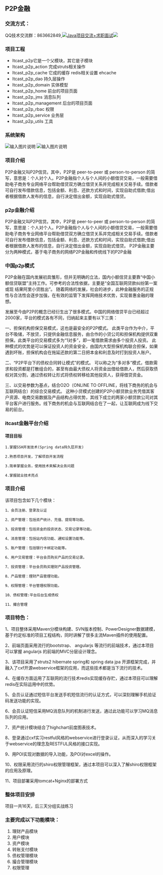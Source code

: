 ## P2P金融

### 交流方式：

QQ技术交流群：863662849<a target="_blank" href="https://qm.qq.com/cgi-bin/qm/qr?k=9yLlyD1dRBL97xmBKw43zRt0-6xg8ohb&jump_from=webapi">
<img border="0" src="//pub.idqqimg.com/wpa/images/group.png" alt="Java项目交流+求职面试" title="Java项目交流+求职面试"></a><a target="_blank" href="http://mail.qq.com/cgi-bin/qm_share?t=qm_mailme&email=f0hLSE9OTkdHTT8ODlEcEBI" style="text-decoration:none;"><img src="http://rescdn.qqmail.com/zh_CN/htmledition/images/function/qm_open/ico_mailme_02.png"/></a>

### 项目工程
- Itcast_p2p它是一个父模块，其它是子模块
- Itcast_p2p_action  完成struts相关操作
- Itcast_p2p_cache 它成的缓存  redis相关设置  ehcache
- Itcast_p2p_dao  持久层操作
- Itcast_p2p_domain  实体模型
- Itcast_p2p_home  前台的项目页面
- Itcast_p2p_jms  消息队列
- Itcast_p2p_management 后台的项目页面
- Itcast_p2p_rbac 权限
- Itcast_p2p_service 业务层
- Itcast_p2p_utils 工具

### 系统架构

![输入图片说明](https://images.gitee.com/uploads/images/2020/0710/163437_f8043ea5_800553.png "屏幕截图.png")
![输入图片说明](https://images.gitee.com/uploads/images/2020/0710/163449_d656be72_800553.png "屏幕截图.png")

### 项目介绍
P2P金融又叫P2P信贷。其中，P2P是 peer-to-peer 或 person-to-person 的简写，意思是：个人对个人。P2P金融指个人与个人间的小额借贷交易，一般需要借助电子商务专业网络平台帮助借贷双方确立借贷关系并完成相关交易手续。借款者可自行发布借款信息，包括金额、利息、还款方式和时间，实现自助式借款;借出者根据借款人发布的信息，自行决定借出金额，实现自助式借贷。

### p2p金融介绍
P2P金融又叫P2P信贷。其中，P2P是 peer-to-peer 或 person-to-person 的简写，意思是：个人对个人。P2P金融指个人与个人间的小额借贷交易，一般需要借助电子商务专业网络平台帮助借贷双方确立借贷关系并完成相关交易手续。借款者可自行发布借款信息，包括金额、利息、还款方式和时间，实现自助式借款;借出者根据借款人发布的信息，自行决定借出金额，实现自助式借贷。
P2P金融主要分为两种模式，基于电子商务的网络P2P金融和传统线下的P2P金融

### 中国p2p模式
P2P金融在国内发展初具雏形，但并无明确的立法，国内小额信贷主要靠“中国小额信贷联盟”主持工作。可参考的合法性依据，主要是“全国互联网贷款纠纷第一案或现 结果阿里小贷胜出”。 随着网络的发展，社会的进步，此种金融服务的正规性与合法性会逐步加强，在有效的监管下发挥网络技术优势，实现普惠金融的理想。

发展至今由P2P的概念已经衍生出了很多模式。中国的网络借贷平台已经超过2000家，平台的模式各有不同，归纳起来主要有以下三类：

一、担保机构担保交易模式，这也是最安全的P2P模式。
此类平台作为中介，平台不吸储，不放贷，只提供金融信息服务，由合作的小贷公司和担保机构提供双重担保。此类平台的交易模式多为“1对多”，即一笔借款需求由多个投资人投资。
此种模式的优势是可以保证投资人的资金安全，由国内大型担保机构联合担保，如果遇到坏账，担保机构会在拖延还款的第二日把本金和利息及时打到投资人账户。

二、“P2P平台下的债权合同转让模式”的模式。
可以称之为“多对多”模式，借款需求和投资都是打散组合的，甚至有由最大债权人将资金出借给借款人，然后获取债权对其分割，通过债权转让形式将债权转移给其他投资人，获得借贷资金。

三、以交易参数为基点，结合O2O（ONLINE TO OFFLINE，将线下商务的机会与互联网结合）的综合交易模式。
这种小贷模式创建的P2P小额贷款业务凭借其客户资源、电商交易数据及产品结构占得优势，其线下成立的两家小额贷款公司对其平台客户进行服务。线下商务的机会与互联网结合在了一起，让互联网成为线下交易的前台。


### itcast金融平台介绍
#### 项目目标
	1.掌握SSH开发技术(Spring data持久层开发)

	2.熟悉项目开发，了解项目开发流程

	3.简单掌握业务，使用技术来解决业务问题

	4.掌握就业技术亮点	

### 项目介绍

该项目包含如下几个模块：

	1、会员注册、登录及认证	

	2、资产管理：包括资产统计、充值、提现等功能。

	3、投资管理：包括资金的投资状态、交易记录等功能。

	4、消息管理：包括站内信功能、通知设置功能等。

	5、账户管理：包括银行卡绑定功能等。

	6、用户交易管理：平台会员购买产品的交易记录。

	7、投资管理：平台会员购买理财产品投资管理。

	8、产品管理：理财产品管理功能。

	9、权限管理：平台管理权限功能。

	10、债权管理:平台后台生成债权

	11、撮合管理
	
### 项目特色： 
1、项目整体采用Maven分模块构建、SVN版本控制、PowerDesigner数据建模，基于约定标准的项目工程结构，同时讲解了很多主流Maven插件的使用配置。

2、前端页面采用流行的bootstrap、 angularjs 等流行的前端技术，通过本项目可以掌握 angularjs 的前端的MVC分层设计理念。

3、该项目采用了struts2 hibernate spring和 spring data jpa 开源框架完成，并融入了cxf开源webservice框架的应用，而这些技术都是当下流行的技术。

4、在缓存方面运用了互联网的流行技术redis实现缓存存贮，通过本项目可以理解redis在实际运用中的优势。

5、会员认证通过短信平台发送手机短信流行的认证方式，可以深刻理解手机验证码发送功能的实现。

6、会员认证短信采用MQ消息队列的机制进行发送，通过此功能可以学习MQ消息队列的应用。

7、资产统计模块结合了highchart前度图表技术。

8、登录通过cxf实习restful风格的webservice进行登录认证，从而深入的学习关于webservice的理念及RESTFUL风格的接口实现。

9、用POI实现对数据的导入功能，及POI对excel的操作。

10、权限采用流行的shiro权限管理框架，通过本项目可以深入了解shiro权限框架的应用及原理。

11、项目部署采用tomcat+Nginx的部署方式
	
### 整体项目安排
项目一共16天，后三天分组实战练习
	
### 主要完成以下功能模块：
1.	理财产品模块
2.	用户模块
3.	资产模块
4.	转账支付模块
5.	债权管理模块
6.	撮合管理模块
7.	权限管理
